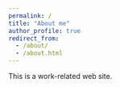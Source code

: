 ```yaml
---
permalink: /
title: "About me"
author_profile: true
redirect_from: 
  - /about/
  - /about.html
---
```


This is a work-related web site.
